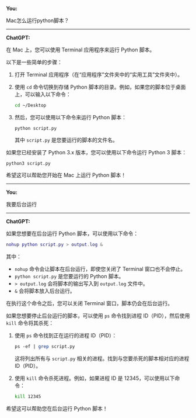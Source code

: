 **You:**

Mac怎么运行python脚本？

* * *

**ChatGPT:**

在 Mac 上，您可以使用 Terminal 应用程序来运行 Python 脚本。

以下是一些简单的步骤：

1.  打开 Terminal 应用程序（在“应用程序”文件夹中的“实用工具”文件夹中）。
2.  使用 `cd` 命令切换到存储 Python 脚本的目录。例如，如果您的脚本位于桌面上，可以输入以下命令：
    
    ```bash
    cd ~/Desktop
    ```
    
3.  然后，您可以使用以下命令来运行 Python 脚本：
    
    ```
    python script.py
    ```
    
    其中 `script.py` 是您要运行的脚本的文件名。

如果您已经安装了 Python 3.x 版本，您可以使用以下命令运行 Python 3 脚本：

```
python3 script.py
```

希望这可以帮助您开始在 Mac 上运行 Python 脚本！

* * *

**You:**

我要后台运行

* * *

**ChatGPT:**

如果您想要在后台运行 Python 脚本，可以使用以下命令：

```lua
nohup python script.py > output.log &
```

其中：

*   `nohup` 命令会让脚本在后台运行，即使您关闭了 Terminal 窗口也不会停止。
*   `python script.py` 是您要运行的 Python 脚本。
*   `> output.log` 会将脚本的输出写入到 `output.log` 文件中。
*   `&` 会将脚本放入后台运行。

在执行这个命令之后，您可以关闭 Terminal 窗口，脚本仍会在后台运行。

如果您想要停止后台运行的脚本，可以使用 `ps` 命令找到进程 ID（PID），然后使用 `kill` 命令将其杀死：

1.  使用 `ps` 命令找到正在运行的进程 ID（PID）：
    
    ```perl
    ps -ef | grep script.py
    ```
    
    这将列出所有与 `script.py` 相关的进程。找到与您要杀死的脚本相对应的进程 ID（PID）。
2.  使用 `kill` 命令杀死进程。例如，如果进程 ID 是 12345，可以使用以下命令：
    
    ```bash
    kill 12345
    ```
    

希望这可以帮助您在后台运行 Python 脚本！